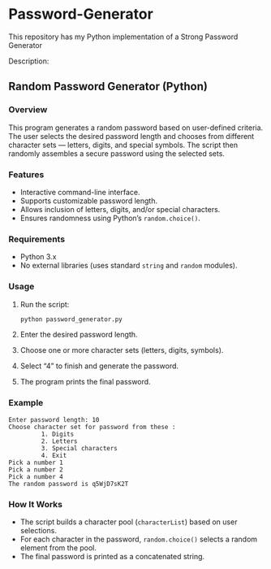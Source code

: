 # Password-Generator
This repository has my Python implementation of a Strong Password Generator



Description:

## **Random Password Generator (Python)**

### **Overview**

This program generates a random password based on user-defined criteria. The user selects the desired password length and chooses from different character sets — letters, digits, and special symbols. The script then randomly assembles a secure password using the selected sets.

### **Features**

* Interactive command-line interface.
* Supports customizable password length.
* Allows inclusion of letters, digits, and/or special characters.
* Ensures randomness using Python’s `random.choice()`.

### **Requirements**

* Python 3.x
* No external libraries (uses standard `string` and `random` modules).

### **Usage**

1. Run the script:

   ```bash
   python password_generator.py
   ```
2. Enter the desired password length.
3. Choose one or more character sets (letters, digits, symbols).
4. Select “4” to finish and generate the password.
5. The program prints the final password.

### **Example**

```
Enter password length: 10  
Choose character set for password from these :  
         1. Digits  
         2. Letters  
         3. Special characters  
         4. Exit  
Pick a number 1  
Pick a number 2  
Pick a number 4  
The random password is q5WjD7sK2T
```

### **How It Works**

* The script builds a character pool (`characterList`) based on user selections.
* For each character in the password, `random.choice()` selects a random element from the pool.
* The final password is printed as a concatenated string.

